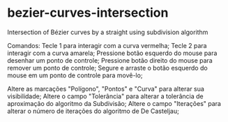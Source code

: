 # bezier-curves-intersection
Intersection of Bézier curves by a straight using subdivision algorithm

Comandos:
Tecle 1 para interagir com a curva vermelha;
Tecle 2 para interagir com a curva amarela;
Pressione botão esquerdo do mouse para desenhar um ponto de controle;
Pressione botão direito do mouse para remover um ponto de controle;
Segure e arraste o botão esquerdo do mouse em um ponto de controle para movê-lo;

Altere as marcações "Polígono", "Pontos" e "Curva" para alterar sua visibilidade;
Altere o campo "Tolerância" para alterar a tolerância de aproximação do algoritmo da Subdivisão;
Altere o campo "Iterações" para alterar o número de iterações do algoritmo de De Casteljau;